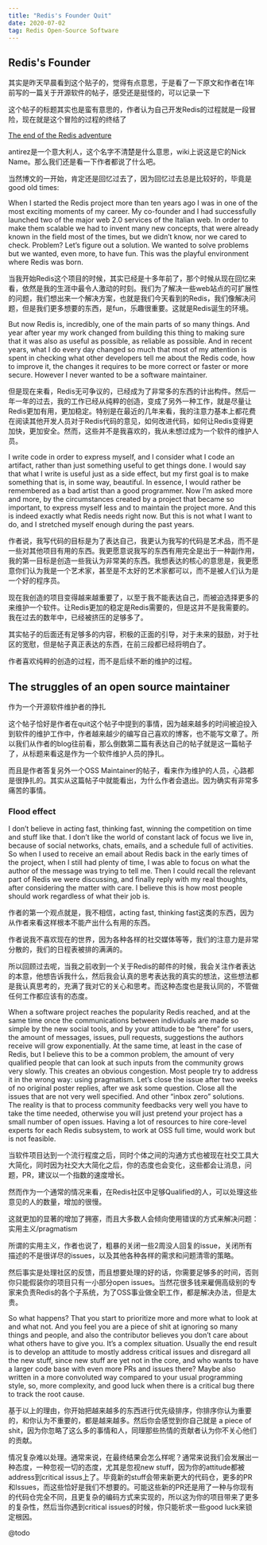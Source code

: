 ```yaml
---
title: "Redis's Founder Quit" 
date: 2020-07-02
tag: Redis Open-Source Software
---
```


## Redis's Founder

其实是昨天早晨看到这个贴子的，觉得有点意思，于是看了一下原文和作者在1年前写的一篇关于开源软件的帖子，感受还是挺怪的，可以记录一下

这个帖子的标题其实也是蛮有意思的，作者认为自己开发Redis的过程就是一段冒险，现在就是这个冒险的过程的终结了

[The end of the Redis adventure](http://antirez.com/news/133)

antirez是一个意大利人，这个名字不清楚是什么意思，wiki上说这是它的Nick Name。那么我们还是看一下作者都说了什么吧。

当然博文的一开始，肯定还是回忆过去了，因为回忆过去总是比较好的，毕竟是good old times:

When I started the Redis project more than ten years ago I was in one of the most exciting moments of my career. My co-founder and I had successfully launched two of the major web 2.0 services of the Italian web. In order to make them scalable we had to invent many new concepts, that were already known in the field most of the times, but we didn’t know, nor we cared to check. Problem? Let’s figure out a solution. We wanted to solve problems but we wanted, even more, to have fun. This was the playful environment where Redis was born.

当我开始Redis这个项目的时候，其实已经是十多年前了，那个时候从现在回忆来看，依然是我的生涯中最令人激动的时刻。我们为了解决一些web站点的可扩展性的问题，我们想出来一个解决方案，也就是我们今天看到的Redis，我们像解决问题，但是我们更多想要的东西，是fun，乐趣很重要。这就是Redis诞生的环境。

But now Redis is, incredibly, one of the main parts of so many things. And year after year my work changed from building this thing to making sure that it was also as useful as possible, as reliable as possible. And in recent years, what I do every day changed so much that most of my attention is spent in checking what other developers tell me about the Redis code, how to improve it, the changes it requires to be more correct or faster or more secure. However I never wanted to be a software maintainer.

但是现在来看，Redis无可争议的，已经成为了非常多的东西的计出构件。然后一年一年的过去，我的工作已经从纯粹的创造，变成了另外一种工作，就是尽量让Redis更加有用，更加稳定。特别是在最近的几年来看，我的注意力基本上都花费在阅读其他开发人员对于Redis代码的意见，如何改进代码，如何让Redis变得更加快，更加安全。然而，这些并不是我喜欢的，我从未想过成为一个软件的维护人员。

I write code in order to express myself, and I consider what I code an artifact, rather than just something useful to get things done. I would say that what I write is useful just as a side effect, but my first goal is to make something that is, in some way, beautiful. In essence, I would rather be remembered as a bad artist than a good programmer. Now I’m asked more and more, by the circumstances created by a project that became so important, to express myself less and to maintain the project more. And this is indeed exactly what Redis needs right now. But this is not what I want to do, and I stretched myself enough during the past years.

作者说，我写代码的目标是为了表达自己，我更认为我写的代码是艺术品，而不是一些对其他项目有用的东西。我更愿意说我写的东西有用完全是出于一种副作用，我的第一目标是创造一些我认为非常美的东西。我想表达的核心的意思是，我更愿意你们认为我是一个艺术家，甚至是不太好的艺术家都可以，而不是被人们认为是一个好的程序员。

现在我创造的项目变得越来越重要了，以至于我不能表达自己，而被迫选择更多的来维护一个软件。让Redis更加的稳定是Redis需要的，但是这并不是我需要的。我在过去的数年中，已经被挤压的足够多了。

其实帖子的后面还有足够多的内容，积极的正面的引导，对于未来的鼓励，对于社区的宽慰，但是帖子真正表达的东西，在前三段都已经将明白了。

作者喜欢纯粹的创造的过程，而不是后续不断的维护的过程。

## The struggles of an open source maintainer

作为一个开源软件维护者的挣扎

这个帖子恰好是作者在quit这个帖子中提到的事情，因为越来越多的时间被迫投入到软件的维护工作中，作者越来越少的编写自己喜欢的博客，也不能写文章了。所以我们从作者的blog往前看，那么倒数第二篇有表达自己的帖子就是这一篇帖子了，从标题来看这是作为一个软件维护人员的挣扎。

而且是作者答复另外一个OSS Maintainer的帖子，看来作为维护的人员，心路都是很挣扎的。其实从这篇帖子中就能看出，为什么作者会退出。因为确实有非常多痛苦的事情。

### Flood effect

I don’t believe in acting fast, thinking fast, winning the competition on time and stuff like that. I don’t like the world of constant lack of focus we live in, because of social networks, chats, emails, and a schedule full of activities. So when I used to receive an email about Redis back in the early times of the project, when I still had plenty of time, I was able to focus on what the author of the message was trying to tell me. Then I could recall the relevant part of Redis we were discussing, and finally reply with my real thoughts, after considering the matter with care. I believe this is how most people should work regardless of what their job is.

作者的第一个观点就是，我不相信，acting fast, thinking fast这类的东西，因为从作者来看这样根本不能产出什么有用的东西。

作者说我不喜欢现在的世界，因为各种各样的社交媒体等等，我们的注意力是非常分散的，我们的日程表被排的满满的。

所以回顾过去呢，当我之前收到一个关于Redis的邮件的时候，我会关注作者表达的本意，他想告诉我什么，然后我会认真的思考表达我的真实的想法，这些想法都是我认真思考的，充满了我对它的关心和思考。而这种态度也是我认同的，不管做任何工作都应该有的态度。

When a software project reaches the popularity Redis reached, and at the same time once the communications between individuals are made so simple by the new social tools, and by your attitude to be “there” for users, the amount of messages, issues, pull requests, suggestions the authors receive will grow exponentially. At the same time, at least in the case of Redis, but I believe this to be a common problem, the amount of very qualified people that can look at such inputs from the community grows very slowly. This creates an obvious congestion. Most people try to address it in the wrong way: using pragmatism. Let’s close the issue after two weeks of no original poster replies, after we ask some question. Close all the issues that are not very well specified. And other “inbox zero” solutions. The reality is that to process community feedbacks very well you have to take the time needed, otherwise you will just pretend your project has a small number of open issues. Having a lot of resources to hire core-level experts for each Redis subsystem, to work at OSS full time, would work but is not feasible.

当软件项目达到一个流行程度之后，同时个体之间的沟通方式也被现在社交工具大大简化，同时因为社交大大简化之后，你的态度也会变化，这些都会让消息，问题，PR，建议以一个指数的速度增长。

然而作为一个通常的情况来看，在Redis社区中足够Qualified的人，可以处理这些意见的人的数量，增加的很慢。

这就更加的显著的增加了拥塞，而且大多数人会倾向使用错误的方式来解决问题：实用主义/pragmatism

所谓的实用主义，作者也说了，粗暴的关闭一些2周没人回复的issue，关闭所有描述的不是很详尽的issues，以及其他各种各样的需求和问题清零的策略。

然后事实是处理社区的反馈，而且想要处理的好的话，你需要足够多的时间，否则你只能假装你的项目只有一小部分open issues。当然花很多钱来雇佣高级别的专家来负责Redis的各个子系统，为了OSS事业做全职工作，都是解决办法，但是太贵。

So what happens? That you start to prioritize more and more what to look at and what not. And you feel you are a piece of shit at ignoring so many things and people, and also the contributor believes you don’t care about what others have to give you. It’s a complex situation. Usually the end result is to develop an attitude to mostly address critical issues and disregard all the new stuff, since new stuff are yet not in the core, and who wants to have a larger code base with even more PRs and issues there? Maybe also written in a more convoluted way compared to your usual programming style, so, more complexity, and good luck when there is a critical bug there to track the root cause.

基于以上的理由，你开始把越来越多的东西进行优先级排序，你排序你认为重要的，和你认为不重要的，都是越来越多。然后你会感觉到你自己就是 a piece of shit，因为你忽略了这么多的事情和人，同理那些热情的贡献者认为你不关心他们的贡献。

情况复杂难以处理。通常来说，在最终结果会怎么样呢？通常来说我们会发展出一种态度，一种忽视一切的态度，尤其是忽视new stuff，因为你的attitude都被address到critical issus上了。毕竟新的stuff会带来新更大的代码仓，更多的PR和Issues，而这些恰好是我们不想要的。可能这些新的PR还是用了一种与你现有的代码仓完全不同，且更复杂的编码方式来实现的，所以这为你的项目带来了更多的复杂性，然后当你遇到critical issues的时候，你只能祈求一些good luck来锁定根因。

@todo